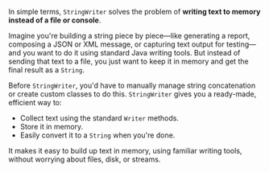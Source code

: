 In simple terms, `StringWriter` solves the problem of **writing text to memory instead of a file or console**.

Imagine you're building a string piece by piece—like generating a report, composing a JSON or XML message, or capturing text output for testing—and you want to do it using standard Java writing tools. But instead of sending that text to a file, you just want to keep it in memory and get the final result as a `String`.

Before `StringWriter`, you'd have to manually manage string concatenation or create custom classes to do this. `StringWriter` gives you a ready-made, efficient way to:

- Collect text using the standard `Writer` methods.
- Store it in memory.
- Easily convert it to a `String` when you're done.

It makes it easy to build up text in memory, using familiar writing tools, without worrying about files, disk, or streams.